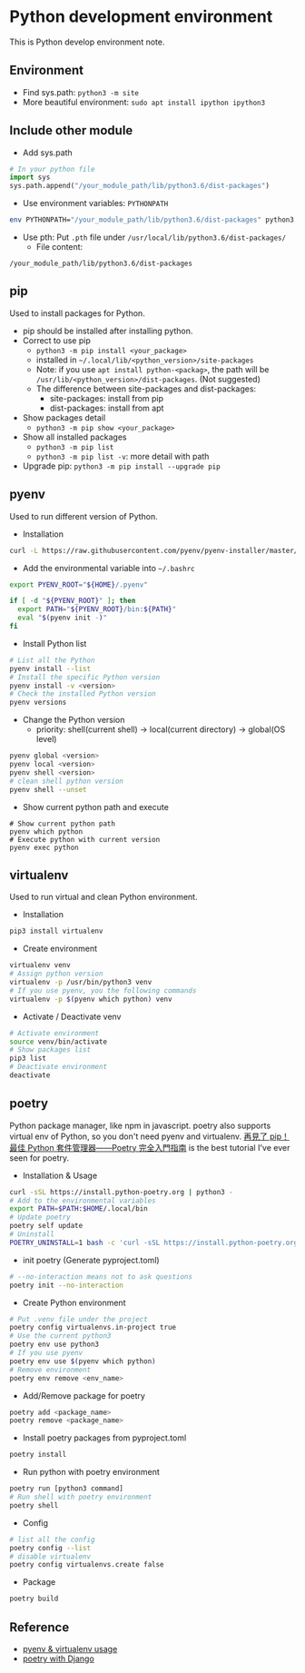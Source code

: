 # Python development environment

This is Python develop environment note.

## Environment

* Find sys.path: `python3 -m site`
* More beautiful environment: `sudo apt install ipython ipython3`

## Include other module

* Add sys.path

```py
# In your python file
import sys
sys.path.append("/your_module_path/lib/python3.6/dist-packages")
```

* Use environment variables: `PYTHONPATH`

```bash
env PYTHONPATH="/your_module_path/lib/python3.6/dist-packages" python3
```

* Use pth: Put `.pth` file under `/usr/local/lib/python3.6/dist-packages/`
  * File content:

```raw
/your_module_path/lib/python3.6/dist-packages
```

## pip

Used to install packages for Python.

* pip should be installed after installing python.
* Correct to use pip
  * `python3 -m pip install <your_package>`
  * installed in `~/.local/lib/<python_version>/site-packages`
  * Note: if you use `apt install python-<packag>`, the path will be `/usr/lib/<python_version>/dist-packages`. (Not suggested)
  * The difference between site-packages and dist-packages:
    * site-packages: install from pip
    * dist-packages: install from apt
* Show packages detail
  * `python3 -m pip show <your_package>`
* Show all installed packages
  * `python3 -m pip list`
  * `python3 -m pip list -v`: more detail with path
* Upgrade pip: `python3 -m pip install --upgrade pip`

## pyenv

Used to run different version of Python.

* Installation

```bash
curl -L https://raw.githubusercontent.com/pyenv/pyenv-installer/master/bin/pyenv-installer | bash
```

* Add the environmental variable into `~/.bashrc`

```bash
export PYENV_ROOT="${HOME}/.pyenv"

if [ -d "${PYENV_ROOT}" ]; then
  export PATH="${PYENV_ROOT}/bin:${PATH}"
  eval "$(pyenv init -)"
fi
```

* Install Python list

```bash
# List all the Python
pyenv install --list
# Install the specific Python version 
pyenv install -v <version>
# Check the installed Python version
pyenv versions
```

* Change the Python version
  * priority: shell(current shell) -> local(current directory) -> global(OS level)

```bash
pyenv global <version>
pyenv local <version>
pyenv shell <version>
# clean shell python version
pyenv shell --unset
```

* Show current python path and execute

```shell
# Show current python path
pyenv which python
# Execute python with current version
pyenv exec python
```

## virtualenv

Used to run virtual and clean Python environment.

* Installation

```bash
pip3 install virtualenv
```

* Create environment

```bash
virtualenv venv
# Assign python version
virtualenv -p /usr/bin/python3 venv
# If you use pyenv, you the following commands
virtualenv -p $(pyenv which python) venv
```

* Activate / Deactivate venv

```bash
# Activate environment
source venv/bin/activate
# Show packages list
pip3 list
# Deactivate environment
deactivate
```

## poetry

Python package manager, like npm in javascript.
poetry also supports virtual env of Python, so you don't need pyenv and virtualenv.
[再見了 pip！最佳 Python 套件管理器——Poetry 完全入門指南](https://blog.kyomind.tw/python-poetry/) is the best tutorial I've ever seen for poetry.

* Installation & Usage

```bash
curl -sSL https://install.python-poetry.org | python3 -
# Add to the environmental variables
export PATH=$PATH:$HOME/.local/bin
# Update poetry
poetry self update
# Uninstall
POETRY_UNINSTALL=1 bash -c 'curl -sSL https://install.python-poetry.org | python3'
```

* init poetry (Generate pyproject.toml)

```bash
# --no-interaction means not to ask questions
poetry init --no-interaction
```

* Create Python environment

```bash
# Put .venv file under the project
poetry config virtualenvs.in-project true
# Use the current python3
poetry env use python3
# If you use pyenv
poetry env use $(pyenv which python)
# Remove environment
poetry env remove <env_name>
```

* Add/Remove package for poetry

```bash
poetry add <package_name>
poetry remove <package_name>
```

* Install poetry packages from pyproject.toml

```bash
poetry install
```

* Run python with poetry environment

```bash
poetry run [python3 command]
# Run shell with poetry environment
poetry shell
```

* Config

```bash
# list all the config
poetry config --list
# disable virtualenv
poetry config virtualenvs.create false
```

* Package

```bash
poetry build
```

## Reference

* [pyenv & virtualenv usage](https://www.maxlist.xyz/2020/04/01/python-pyenv-virtualenv/)
* [poetry with Django](https://ithelp.ithome.com.tw/articles/10233355)
